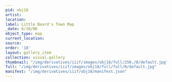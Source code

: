 ```yaml
---
pid: obj18
artist: 
location: 
label: Little Beard's Town Map
_date: 6/10/06
object_type: map
current_location: 
source: 
order: '18'
layout: gallery_item
collection: visual-gallery
thumbnail: "/img/derivatives/iiif/images/obj18/full/250,/0/default.jpg"
full: "/img/derivatives/iiif/images/obj18/full/full/0/default.jpg"
manifest: "/img/derivatives/iiif/obj18/manifest.json"
---
```

